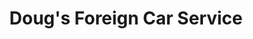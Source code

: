 ---
title: "Doug's Foreign Car Service"
url: /mamaroneck/dougs-foreign-car-service/
shop: Autowerkstatt
---